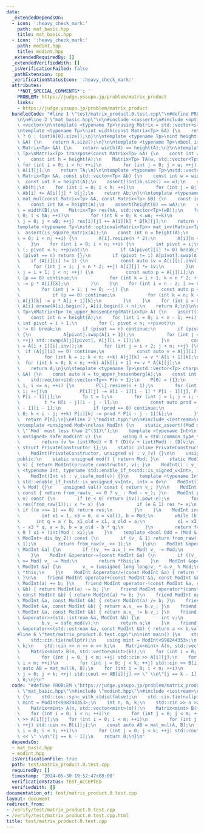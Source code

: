 ```yaml
---
data:
  _extendedDependsOn:
  - icon: ':heavy_check_mark:'
    path: mat_basic.hpp
    title: mat_basic.hpp
  - icon: ':heavy_check_mark:'
    path: modint.hpp
    title: modint.hpp
  _extendedRequiredBy: []
  _extendedVerifiedWith: []
  _isVerificationFailed: false
  _pathExtension: cpp
  _verificationStatusIcon: ':heavy_check_mark:'
  attributes:
    '*NOT_SPECIAL_COMMENTS*': ''
    PROBLEM: https://judge.yosupo.jp/problem/matrix_product
    links:
    - https://judge.yosupo.jp/problem/matrix_product
  bundledCode: "#line 1 \"test/matrix_product.0.test.cpp\"\n#define PROBLEM \"https://judge.yosupo.jp/problem/matrix_product\"\
    \n\n#line 2 \"mat_basic.hpp\"\n\n#include <cassert>\n#include <optional>\n#include\
    \ <vector>\n\ntemplate <typename Tp>\nusing Matrix = std::vector<std::vector<Tp>>;\n\
    \ntemplate <typename Tp>\nint width(const Matrix<Tp> &A) {\n    return A.empty()\
    \ ? 0 : (int)A[0].size();\n}\n\ntemplate <typename Tp>\nint height(const Matrix<Tp>\
    \ &A) {\n    return A.size();\n}\n\ntemplate <typename Tp>\nbool is_square_matrix(const\
    \ Matrix<Tp> &A) {\n    return width(A) == height(A);\n}\n\ntemplate <typename\
    \ Tp>\nMatrix<Tp> transpose(const Matrix<Tp> &A) {\n    const int w = width(A);\n\
    \    const int h = height(A);\n    Matrix<Tp> TA(w, std::vector<Tp>(h));\n   \
    \ for (int i = 0; i < h; ++i)\n        for (int j = 0; j < w; ++j) TA[j][i] =\
    \ A[i][j];\n    return TA;\n}\n\ntemplate <typename Tp>\nstd::vector<Tp> apply(const\
    \ Matrix<Tp> &A, const std::vector<Tp> &b) {\n    const int w = width(A);\n  \
    \  const int h = height(A);\n    assert((int)b.size() == w);\n    std::vector<Tp>\
    \ Ab(h);\n    for (int i = 0; i < h; ++i)\n        for (int j = 0; j < w; ++j)\
    \ Ab[i] += A[i][j] * b[j];\n    return Ab;\n}\n\ntemplate <typename Tp>\nMatrix<Tp>\
    \ mat_mul(const Matrix<Tp> &A, const Matrix<Tp> &B) {\n    const int wA = width(A);\n\
    \    const int hA = height(A);\n    assert(height(B) == wA);\n    const int wB\
    \ = width(B);\n    Matrix<Tp> res(hA, std::vector<Tp>(wB));\n    for (int i =\
    \ 0; i < hA; ++i)\n        for (int k = 0; k < wA; ++k)\n            for (int\
    \ j = 0; j < wB; ++j) res[i][j] += A[i][k] * B[k][j];\n    return res;\n}\n\n\
    template <typename Tp>\nstd::optional<Matrix<Tp>> mat_inv(Matrix<Tp> A) {\n  \
    \  assert(is_square_matrix(A));\n    const int n = height(A);\n    for (int i\
    \ = 0; i < n; ++i) {\n        A[i].resize(n * 2);\n        A[i][n + i] = 1;\n\
    \    }\n    for (int i = 0; i < n; ++i) {\n        int pivot = i;\n        for\
    \ (; pivot < n; ++pivot)\n            if (A[pivot][i] != 0) break;\n        if\
    \ (pivot == n) return {};\n        if (pivot != i) A[pivot].swap(A[i]);\n    \
    \    if (A[i][i] != 1) {\n            const auto iv = A[i][i].inv();\n       \
    \     for (int j = i; j < n * 2; ++j) A[i][j] *= iv;\n        }\n        for (int\
    \ j = i + 1; j < n; ++j) {\n            const auto p = A[j][i];\n            if\
    \ (p == 0) continue;\n            for (int k = i + 1; k < n * 2; ++k) A[j][k]\
    \ -= p * A[i][k];\n        }\n    }\n    for (int i = n - 2; i >= 0; --i) {\n\
    \        for (int j = i; j >= 0; --j) {\n            const auto p = A[j][i + 1];\n\
    \            if (p == 0) continue;\n            for (int k = n; k < n * 2; ++k)\
    \ A[j][k] -= p * A[i + 1][k];\n        }\n    }\n    for (int i = 0; i < n; ++i)\
    \ A[i].erase(A[i].begin(), A[i].begin() + n);\n    return A;\n}\n\ntemplate <typename\
    \ Tp>\nMatrix<Tp> to_upper_hessenberg(Matrix<Tp> A) {\n    assert(is_square_matrix(A));\n\
    \    const int n = height(A);\n    for (int i = 0; i < n - 1; ++i) {\n       \
    \ int pivot = i + 1;\n        for (; pivot < n; ++pivot)\n            if (A[pivot][i]\
    \ != 0) break;\n        if (pivot == n) continue;\n        if (pivot != i + 1)\
    \ {\n            A[pivot].swap(A[i + 1]);\n            for (int j = 0; j < n;\
    \ ++j) std::swap(A[j][pivot], A[j][i + 1]);\n        }\n        const auto iv\
    \ = A[i + 1][i].inv();\n        for (int j = i + 2; j < n; ++j) {\n          \
    \  if (A[j][i] == 0) continue;\n            const auto v = A[j][i] * iv;\n   \
    \         for (int k = i; k < n; ++k) A[j][k] -= v * A[i + 1][k];\n          \
    \  for (int k = 0; k < n; ++k) A[k][i + 1] += v * A[k][j];\n        }\n    }\n\
    \    return A;\n}\n\ntemplate <typename Tp>\nstd::vector<Tp> charpoly(const Matrix<Tp>\
    \ &A) {\n    const auto H = to_upper_hessenberg(A);\n    const int n  = height(A);\n\
    \    std::vector<std::vector<Tp>> P(n + 1);\n    P[0] = {1};\n    for (int i =\
    \ 1; i <= n; ++i) {\n        P[i].resize(i + 1);\n        for (int j = 0; j <\
    \ i; ++j)\n            P[i][j] -= H[i - 1][i - 1] * P[i - 1][j], P[i][j + 1] +=\
    \ P[i - 1][j];\n        Tp t = 1;\n        for (int j = 1; j < i; ++j) {\n   \
    \         t *= H[i - j][i - j - 1];\n            const auto prod = t * H[i - j\
    \ - 1][i - 1];\n            if (prod == 0) continue;\n            for (int k =\
    \ 0; k < i - j; ++k) P[i][k] -= prod * P[i - j - 1][k];\n        }\n    }\n  \
    \  return P[n];\n}\n#line 2 \"modint.hpp\"\n\n#include <iostream>\n#include <type_traits>\n\
    \ntemplate <unsigned Mod>\nclass ModInt {\n    static_assert((Mod >> 31) == 0,\
    \ \"`Mod` must less than 2^(31)\");\n    template <typename Int>\n    static std::enable_if_t<std::is_integral_v<Int>,\
    \ unsigned> safe_mod(Int v) {\n        using D = std::common_type_t<Int, unsigned>;\n\
    \        return (v %= (int)Mod) < 0 ? (D)(v + (int)Mod) : (D)v;\n    }\n\n   \
    \ struct PrivateConstructor {};\n    static inline PrivateConstructor private_constructor{};\n\
    \    ModInt(PrivateConstructor, unsigned v) : v_(v) {}\n\n    unsigned v_;\n\n\
    public:\n    static unsigned mod() { return Mod; }\n    static ModInt from_raw(unsigned\
    \ v) { return ModInt(private_constructor, v); }\n    ModInt() : v_() {}\n    template\
    \ <typename Int, typename std::enable_if_t<std::is_signed_v<Int>, int> = 0>\n\
    \    ModInt(Int v) : v_(safe_mod(v)) {}\n    template <typename Int, typename\
    \ std::enable_if_t<std::is_unsigned_v<Int>, int> = 0>\n    ModInt(Int v) : v_(v\
    \ % Mod) {}\n    unsigned val() const { return v_; }\n\n    ModInt operator-()\
    \ const { return from_raw(v_ == 0 ? v_ : Mod - v_); }\n    ModInt pow(long long\
    \ e) const {\n        if (e < 0) return inv().pow(-e);\n        for (ModInt x(*this),\
    \ res(from_raw(1));; x *= x) {\n            if (e & 1) res *= x;\n           \
    \ if ((e >>= 1) == 0) return res;\n        }\n    }\n    ModInt inv() const {\n\
    \        int x1 = 1, x3 = 0, a = val(), b = Mod;\n        while (b) {\n      \
    \      int q = a / b, x1_old = x1, a_old = a;\n            x1 = x3, x3 = x1_old\
    \ - x3 * q, a = b, b = a_old - b * q;\n        }\n        return from_raw(x1 <\
    \ 0 ? x1 + (int)Mod : x1);\n    }\n    template <bool Odd = (Mod & 1)>\n    std::enable_if_t<Odd,\
    \ ModInt> div_by_2() const {\n        if (v_ & 1) return from_raw((v_ + Mod) >>\
    \ 1);\n        return from_raw(v_ >> 1);\n    }\n\n    ModInt &operator+=(const\
    \ ModInt &a) {\n        if ((v_ += a.v_) >= Mod) v_ -= Mod;\n        return *this;\n\
    \    }\n    ModInt &operator-=(const ModInt &a) {\n        if ((v_ += Mod - a.v_)\
    \ >= Mod) v_ -= Mod;\n        return *this;\n    }\n    ModInt &operator*=(const\
    \ ModInt &a) {\n        v_ = (unsigned long long)v_ * a.v_ % Mod;\n        return\
    \ *this;\n    }\n    ModInt &operator/=(const ModInt &a) { return *this *= a.inv();\
    \ }\n\n    friend ModInt operator+(const ModInt &a, const ModInt &b) { return\
    \ ModInt(a) += b; }\n    friend ModInt operator-(const ModInt &a, const ModInt\
    \ &b) { return ModInt(a) -= b; }\n    friend ModInt operator*(const ModInt &a,\
    \ const ModInt &b) { return ModInt(a) *= b; }\n    friend ModInt operator/(const\
    \ ModInt &a, const ModInt &b) { return ModInt(a) /= b; }\n    friend bool operator==(const\
    \ ModInt &a, const ModInt &b) { return a.v_ == b.v_; }\n    friend bool operator!=(const\
    \ ModInt &a, const ModInt &b) { return a.v_ != b.v_; }\n    friend std::istream\
    \ &operator>>(std::istream &a, ModInt &b) {\n        int v;\n        a >> v;\n\
    \        b.v_ = safe_mod(v);\n        return a;\n    }\n    friend std::ostream\
    \ &operator<<(std::ostream &a, const ModInt &b) { return a << b.val(); }\n};\n\
    #line 6 \"test/matrix_product.0.test.cpp\"\n\nint main() {\n    std::ios::sync_with_stdio(false);\n\
    \    std::cin.tie(nullptr);\n    using mint = ModInt<998244353>;\n    int n, m,\
    \ k;\n    std::cin >> n >> m >> k;\n    Matrix<mint> A(n, std::vector<mint>(m));\n\
    \    Matrix<mint> B(m, std::vector<mint>(k));\n    for (int i = 0; i < n; ++i)\n\
    \        for (int j = 0; j < m; ++j) std::cin >> A[i][j];\n    for (int i = 0;\
    \ i < m; ++i)\n        for (int j = 0; j < k; ++j) std::cin >> B[i][j];\n    const\
    \ auto AB = mat_mul(A, B);\n    for (int i = 0; i < n; ++i)\n        for (int\
    \ j = 0; j < k; ++j) std::cout << AB[i][j] << \" \\n\"[j == k - 1];\n    return\
    \ 0;\n}\n"
  code: "#define PROBLEM \"https://judge.yosupo.jp/problem/matrix_product\"\n\n#include\
    \ \"mat_basic.hpp\"\n#include \"modint.hpp\"\n#include <iostream>\n\nint main()\
    \ {\n    std::ios::sync_with_stdio(false);\n    std::cin.tie(nullptr);\n    using\
    \ mint = ModInt<998244353>;\n    int n, m, k;\n    std::cin >> n >> m >> k;\n\
    \    Matrix<mint> A(n, std::vector<mint>(m));\n    Matrix<mint> B(m, std::vector<mint>(k));\n\
    \    for (int i = 0; i < n; ++i)\n        for (int j = 0; j < m; ++j) std::cin\
    \ >> A[i][j];\n    for (int i = 0; i < m; ++i)\n        for (int j = 0; j < k;\
    \ ++j) std::cin >> B[i][j];\n    const auto AB = mat_mul(A, B);\n    for (int\
    \ i = 0; i < n; ++i)\n        for (int j = 0; j < k; ++j) std::cout << AB[i][j]\
    \ << \" \\n\"[j == k - 1];\n    return 0;\n}\n"
  dependsOn:
  - mat_basic.hpp
  - modint.hpp
  isVerificationFile: true
  path: test/matrix_product.0.test.cpp
  requiredBy: []
  timestamp: '2024-05-30 19:52:47+08:00'
  verificationStatus: TEST_ACCEPTED
  verifiedWith: []
documentation_of: test/matrix_product.0.test.cpp
layout: document
redirect_from:
- /verify/test/matrix_product.0.test.cpp
- /verify/test/matrix_product.0.test.cpp.html
title: test/matrix_product.0.test.cpp
---
```


